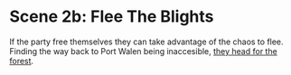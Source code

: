 # Scene 2b: Flee The Blights

If the party free themselves they can take advantage of the chaos to flee.
Finding the way back to Port Walen being inaccesible,
[they head for the forest](../act-2/scene-1.md).
